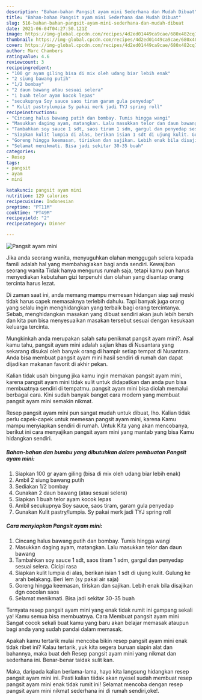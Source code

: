 ```yaml
---
description: "Bahan-bahan Pangsit ayam mini Sederhana dan Mudah Dibuat"
title: "Bahan-bahan Pangsit ayam mini Sederhana dan Mudah Dibuat"
slug: 516-bahan-bahan-pangsit-ayam-mini-sederhana-dan-mudah-dibuat
date: 2021-06-04T04:27:50.121Z
image: https://img-global.cpcdn.com/recipes/4d2ed01449ca9cae/680x482cq70/pangsit-ayam-mini-foto-resep-utama.jpg
thumbnail: https://img-global.cpcdn.com/recipes/4d2ed01449ca9cae/680x482cq70/pangsit-ayam-mini-foto-resep-utama.jpg
cover: https://img-global.cpcdn.com/recipes/4d2ed01449ca9cae/680x482cq70/pangsit-ayam-mini-foto-resep-utama.jpg
author: Marc Chambers
ratingvalue: 4.6
reviewcount: 3
recipeingredient:
- "100 gr ayam giling bisa di mix oleh udang biar lebih enak"
- "2 siung bawang putih"
- "1/2 bombay"
- "2 daun bawang atau sesuai selera"
- "1 buah telor ayam kocok lepas"
- "secukupnya Soy sauce saos tiram garam gula penyedap"
- " Kulit pastrylumpia Sy pakai merk jadi TYJ spring roll"
recipeinstructions:
- "Cincang halus bawang putih dan bombay. Tumis hingga wangi"
- "Masukkan daging ayam, matangkan. Lalu masukkan telor dan daun bawang"
- "Tambahkan soy sauce 1 sdt, saos tiram 1 sdm, gargul dan penyedap sesuai selera. Cicipi rasa"
- "Siapkan kulit lumpia di alas, berikan isian 1 sdt di ujung kulit. Gulung ke arah belakang. Beri lem (sy pakai air saja)"
- "Goreng hingga keemasan, tiriskan dan sajikan. Lebih enak bila disajikan dgn cocolan saos"
- "Selamat menikmati. Bisa jadi sekitar 30-35 buah"
categories:
- Resep
tags:
- pangsit
- ayam
- mini

katakunci: pangsit ayam mini 
nutrition: 129 calories
recipecuisine: Indonesian
preptime: "PT11M"
cooktime: "PT49M"
recipeyield: "2"
recipecategory: Dinner

---
```



![Pangsit ayam mini](https://img-global.cpcdn.com/recipes/4d2ed01449ca9cae/680x482cq70/pangsit-ayam-mini-foto-resep-utama.jpg)

Jika anda seorang wanita, menyuguhkan olahan menggugah selera kepada famili adalah hal yang membahagiakan bagi anda sendiri. Kewajiban seorang  wanita Tidak hanya mengurus rumah saja, tetapi kamu pun harus menyediakan kebutuhan gizi terpenuhi dan olahan yang disantap orang tercinta harus lezat.

Di zaman  saat ini, anda memang mampu memesan hidangan siap saji meski tidak harus capek memasaknya terlebih dahulu. Tapi banyak juga orang yang selalu ingin menghidangkan yang terbaik bagi orang tercintanya. Sebab, menghidangkan masakan yang dibuat sendiri akan jauh lebih bersih dan kita pun bisa menyesuaikan masakan tersebut sesuai dengan kesukaan keluarga tercinta. 



Mungkinkah anda merupakan salah satu penikmat pangsit ayam mini?. Asal kamu tahu, pangsit ayam mini adalah sajian khas di Nusantara yang sekarang disukai oleh banyak orang di hampir setiap tempat di Nusantara. Anda bisa membuat pangsit ayam mini hasil sendiri di rumah dan dapat dijadikan makanan favorit di akhir pekan.

Kalian tidak usah bingung jika kamu ingin memakan pangsit ayam mini, karena pangsit ayam mini tidak sulit untuk didapatkan dan anda pun bisa membuatnya sendiri di tempatmu. pangsit ayam mini bisa diolah memalui berbagai cara. Kini sudah banyak banget cara modern yang membuat pangsit ayam mini semakin nikmat.

Resep pangsit ayam mini pun sangat mudah untuk dibuat, lho. Kalian tidak perlu capek-capek untuk memesan pangsit ayam mini, karena Kamu mampu menyiapkan sendiri di rumah. Untuk Kita yang akan mencobanya, berikut ini cara menyajikan pangsit ayam mini yang mantab yang bisa Kamu hidangkan sendiri.

<!--inarticleads1-->

##### Bahan-bahan dan bumbu yang dibutuhkan dalam pembuatan Pangsit ayam mini:

1. Siapkan 100 gr ayam giling (bisa di mix oleh udang biar lebih enak)
1. Ambil 2 siung bawang putih
1. Sediakan 1/2 bombay
1. Gunakan 2 daun bawang (atau sesuai selera)
1. Siapkan 1 buah telor ayam kocok lepas
1. Ambil secukupnya Soy sauce, saos tiram, garam gula penyedap
1. Gunakan  Kulit pastry/lumpia. Sy pakai merk jadi TYJ spring roll




<!--inarticleads2-->

##### Cara menyiapkan Pangsit ayam mini:

1. Cincang halus bawang putih dan bombay. Tumis hingga wangi
1. Masukkan daging ayam, matangkan. Lalu masukkan telor dan daun bawang
1. Tambahkan soy sauce 1 sdt, saos tiram 1 sdm, gargul dan penyedap sesuai selera. Cicipi rasa
1. Siapkan kulit lumpia di alas, berikan isian 1 sdt di ujung kulit. Gulung ke arah belakang. Beri lem (sy pakai air saja)
1. Goreng hingga keemasan, tiriskan dan sajikan. Lebih enak bila disajikan dgn cocolan saos
1. Selamat menikmati. Bisa jadi sekitar 30-35 buah




Ternyata resep pangsit ayam mini yang enak tidak rumit ini gampang sekali ya! Kamu semua bisa membuatnya. Cara Membuat pangsit ayam mini Sangat cocok sekali buat kamu yang baru akan belajar memasak ataupun bagi anda yang sudah pandai dalam memasak.

Apakah kamu tertarik mulai mencoba bikin resep pangsit ayam mini enak tidak ribet ini? Kalau tertarik, yuk kita segera buruan siapin alat dan bahannya, maka buat deh Resep pangsit ayam mini yang nikmat dan sederhana ini. Benar-benar taidak sulit kan. 

Maka, daripada kalian berlama-lama, hayo kita langsung hidangkan resep pangsit ayam mini ini. Pasti kalian tiidak akan nyesel sudah membuat resep pangsit ayam mini enak tidak rumit ini! Selamat mencoba dengan resep pangsit ayam mini nikmat sederhana ini di rumah sendiri,oke!.

